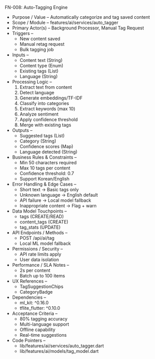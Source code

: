 FN-008: Auto-Tagging Engine
- Purpose / Value – Automatically categorize and tag saved content
- Scope / Module – features/ai/services/auto_tagger
- Primary Actor(s) – Background Processor, Manual Tag Request
- Triggers –
  - New content saved
  - Manual retag request
  - Bulk tagging job
- Inputs –
  - Content text (String)
  - Content type (Enum)
  - Existing tags (List<String>)
  - Language (String)
- Processing Logic –
  1. Extract text from content
  2. Detect language
  3. Generate embeddings/TF-IDF
  4. Classify into categories
  5. Extract keywords (max 10)
  6. Analyze sentiment
  7. Apply confidence threshold
  8. Merge with existing tags
- Outputs –
  - Suggested tags (List<Tag>)
  - Category (String)
  - Confidence scores (Map)
  - Language detected (String)
- Business Rules & Constraints –
  - Min 50 characters required
  - Max 10 tags per content
  - Confidence threshold: 0.7
  - Support Korean/English
- Error Handling & Edge Cases –
  - Short text → Basic tags only
  - Unknown language → English default
  - API failure → Local model fallback
  - Inappropriate content → Flag + warn
- Data Model Touchpoints –
  - tags (CREATE/READ)
  - content_tags (CREATE)
  - tag_stats (UPDATE)
- API Endpoints / Methods –
  - POST /api/ai/tag
  - Local ML model fallback
- Permissions / Security –
  - API rate limits apply
  - User data isolation
- Performance / SLA Notes –
  - 2s per content
  - Batch up to 100 items
- UX References –
  - TagSuggestionChips
  - CategoryBadge
- Dependencies –
  - ml_kit: ^0.16.0
  - tflite_flutter: ^0.10.0
- Acceptance Criteria –
  - 80% tagging accuracy
  - Multi-language support
  - Offline capability
  - Real-time suggestions
- Code Pointers –
  - lib/features/ai/services/auto_tagger.dart
  - lib/features/ai/models/tag_model.dart